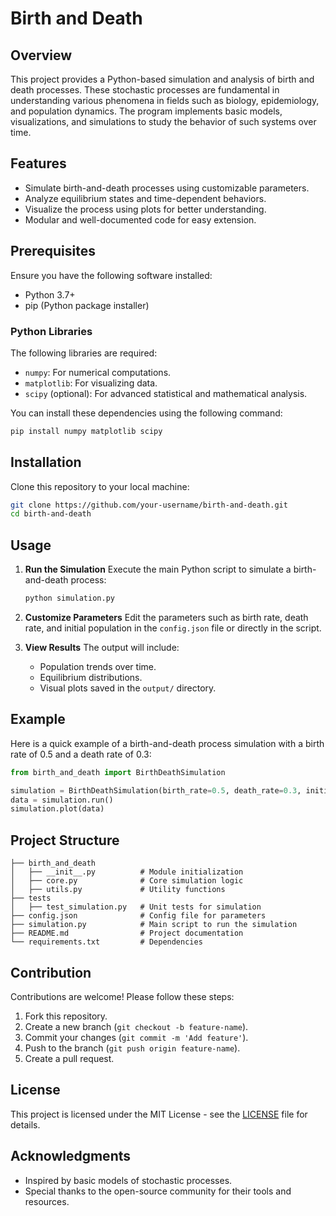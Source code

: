 # Birth and Death

## Overview
This project provides a Python-based simulation and analysis of birth and death processes. These stochastic processes are fundamental in understanding various phenomena in fields such as biology, epidemiology, and population dynamics. The program implements basic models, visualizations, and simulations to study the behavior of such systems over time.

## Features
- Simulate birth-and-death processes using customizable parameters.
- Analyze equilibrium states and time-dependent behaviors.
- Visualize the process using plots for better understanding.
- Modular and well-documented code for easy extension.

## Prerequisites
Ensure you have the following software installed:
- Python 3.7+
- pip (Python package installer)

### Python Libraries
The following libraries are required:
- `numpy`: For numerical computations.
- `matplotlib`: For visualizing data.
- `scipy` (optional): For advanced statistical and mathematical analysis.

You can install these dependencies using the following command:
```bash
pip install numpy matplotlib scipy
```

## Installation
Clone this repository to your local machine:
```bash
git clone https://github.com/your-username/birth-and-death.git
cd birth-and-death
```

## Usage
1. **Run the Simulation**
   Execute the main Python script to simulate a birth-and-death process:
   ```bash
   python simulation.py
   ```
   
2. **Customize Parameters**
   Edit the parameters such as birth rate, death rate, and initial population in the `config.json` file or directly in the script.

3. **View Results**
   The output will include:
   - Population trends over time.
   - Equilibrium distributions.
   - Visual plots saved in the `output/` directory.

## Example
Here is a quick example of a birth-and-death process simulation with a birth rate of 0.5 and a death rate of 0.3:
```python
from birth_and_death import BirthDeathSimulation

simulation = BirthDeathSimulation(birth_rate=0.5, death_rate=0.3, initial_population=100, time_steps=50)
data = simulation.run()
simulation.plot(data)
```

## Project Structure
```
├── birth_and_death
│   ├── __init__.py          # Module initialization
│   ├── core.py              # Core simulation logic
│   ├── utils.py             # Utility functions
├── tests
│   ├── test_simulation.py   # Unit tests for simulation
├── config.json              # Config file for parameters
├── simulation.py            # Main script to run the simulation
├── README.md                # Project documentation
└── requirements.txt         # Dependencies
```

## Contribution
Contributions are welcome! Please follow these steps:
1. Fork this repository.
2. Create a new branch (`git checkout -b feature-name`).
3. Commit your changes (`git commit -m 'Add feature'`).
4. Push to the branch (`git push origin feature-name`).
5. Create a pull request.

## License
This project is licensed under the MIT License - see the [LICENSE](LICENSE) file for details.

## Acknowledgments
- Inspired by basic models of stochastic processes.
- Special thanks to the open-source community for their tools and resources.
